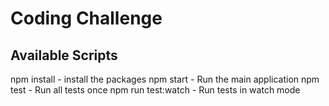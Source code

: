 # Coding Challenge

## Available Scripts

npm install - install the packages
npm start - Run the main application
npm test - Run all tests once
npm run test:watch - Run tests in watch mode
